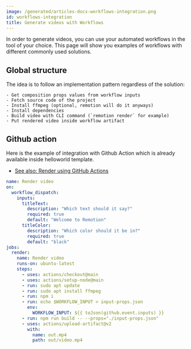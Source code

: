 ```yaml
---
image: /generated/articles-docs-workflows-integration.png
id: workflows-integration
title: Generate videos with Workflows
---
```


In order to generate videos, you can use your automated workflows in the tool of your choice.
This page will show you examples of workflows with different commonly used solutions.

## Global structure

The idea is to follow an implementation pattern regardless of the solution:

```
- Get composition props values from workflow inputs
- Fetch source code of the project
- Install ffmpeg (optional, remotion will do it anyways)
- Install dependencies
- Build video with CLI command (`remotion render` for example)
- Put rendered video inside workflow artifact
```

## Github action

Here is the example of integration with Github Action which is already available inside helloworld template.

- [See also: Render using GitHub Actions](/docs/ssr#render-using-github-actions)

```yaml
name: Render video
on:
  workflow_dispatch:
    inputs:
      titleText:
        description: "Which text should it say?"
        required: true
        default: "Welcome to Remotion"
      titleColor:
        description: "Which color should it be in?"
        required: true
        default: "black"
jobs:
  render:
    name: Render video
    runs-on: ubuntu-latest
    steps:
      - uses: actions/checkout@main
      - uses: actions/setup-node@main
      - run: sudo apt update
      - run: sudo apt install ffmpeg
      - run: npm i
      - run: echo $WORKFLOW_INPUT > input-props.json
        env:
          WORKFLOW_INPUT: ${{ toJson(github.event.inputs) }}
      - run: npm run build -- --props="./input-props.json"
      - uses: actions/upload-artifact@v2
        with:
          name: out.mp4
          path: out/video.mp4
```
